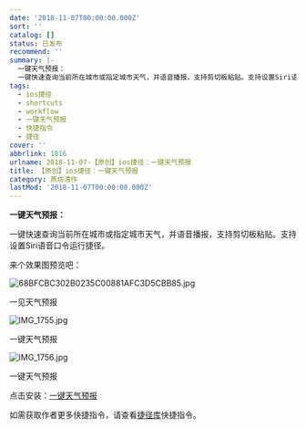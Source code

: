 ```yaml
---
date: '2018-11-07T00:00:00.000Z'
sort: ''
catalog: []
status: 已发布
recommend: ''
summary: |-
  一键天气预报：
  一键快速查询当前所在城市或指定城市天气，并语音播报，支持剪切板粘贴。支持设置Siri语音口令运行捷径。
tags:
  - ios捷径
  - shortcuts
  - workflow
  - 一键天气预报
  - 快捷指令
  - 捷径
cover: ''
abbrlink: 1816
urlname: 2018-11-07-【原创】ios捷径：一键天气预报
title: 【原创】ios捷径：一键天气预报
category: 燕坊清作
lastMod: '2018-11-07T00:00:00.000Z'
---
```


**一键天气预报：**


一键快速查询当前所在城市或指定城市天气，并语音播报，支持剪切板粘贴。支持设置Siri语音口令运行捷径。


来个效果图预览吧：


![68BFCBC302B0235C00881AFC3D5CBB85.jpg](http://image.bmqy.net/wp-content/uploads/2018/11/68BFCBC302B0235C00881AFC3D5CBB85.jpg)


一见天气预报


![IMG_1755.jpg](http://image.bmqy.net/wp-content/uploads/2018/11/IMG_1755.jpg)


一键天气预报


![IMG_1756.jpg](http://image.bmqy.net/wp-content/uploads/2018/11/IMG_1756.jpg)


一键天气预报


点击安装：[一键天气预报](https://www.icloud.com/shortcuts/172a41a4f728489aab06b81fa0826572)


如需获取作者更多快捷指令，请查看[捷径库](https://www.bmqy.net/2342.html)快捷指令。

